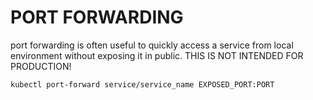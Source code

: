 # PORT FORWARDING
port forwarding is often useful to quickly access a service from local environment without exposing it in public. THIS IS NOT INTENDED FOR PRODUCTION!

`kubectl port-forward service/service_name EXPOSED_PORT:PORT`
